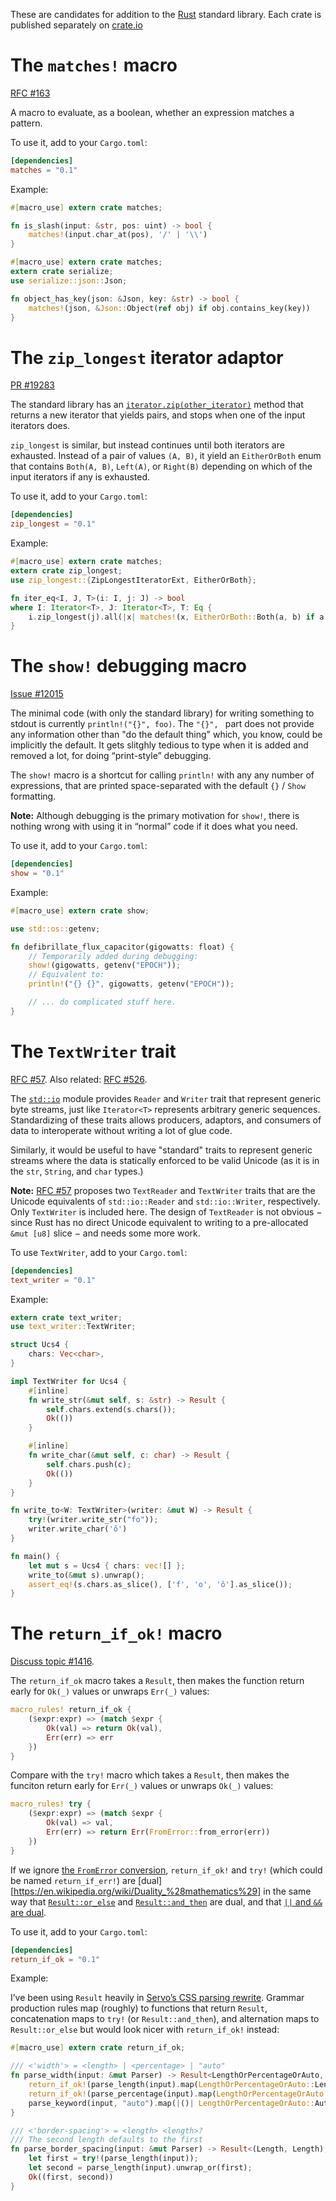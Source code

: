 These are candidates for addition to
the [Rust](http://rust-lang.org/) standard library.
Each crate is published separately on [crate.io](https://crates.io/)

# The `matches!` macro

[RFC #163](https://github.com/rust-lang/rfcs/pull/163)

A macro to evaluate, as a boolean, whether an expression matches a pattern.

To use it, add to your `Cargo.toml`:

```toml
[dependencies]
matches = "0.1"
```

Example:

```rust
#[macro_use] extern crate matches;

fn is_slash(input: &str, pos: uint) -> bool {
    matches!(input.char_at(pos), '/' | '\\')
}
```

```rust
#[macro_use] extern crate matches;
extern crate serialize;
use serialize::json::Json;

fn object_has_key(json: &Json, key: &str) -> bool {
    matches!(json, &Json::Object(ref obj) if obj.contains_key(key))
}
```


# The `zip_longest` iterator adaptor

[PR #19283](https://github.com/rust-lang/rust/pull/19283)

The standard library has an [`iterator.zip(other_iterator)`](
http://doc.rust-lang.org/std/iter/trait.IteratorExt.html#tymethod.zip) method
that returns a new iterator that yields pairs,
and stops when one of the input iterators does.

`zip_longest` is similar,
but instead continues until both iterators are exhausted.
Instead of a pair of values `(A, B)`,
it yield an `EitherOrBoth` enum
that contains `Both(A, B)`, `Left(A)`, or `Right(B)`
depending on which of the input iterators if any is exhausted.

To use it, add to your `Cargo.toml`:

```toml
[dependencies]
zip_longest = "0.1"
```

Example:

```rust
#[macro_use] extern crate matches;
extern crate zip_longest;
use zip_longest::{ZipLongestIteratorExt, EitherOrBoth};

fn iter_eq<I, J, T>(i: I, j: J) -> bool
where I: Iterator<T>, J: Iterator<T>, T: Eq {
    i.zip_longest(j).all(|x| matches!(x, EitherOrBoth::Both(a, b) if a == b))
}
```


# The `show!` debugging macro

[Issue #12015](https://github.com/rust-lang/rust/issues/12015)

The minimal code (with only the standard library) for writing something to stdout
is currently `println!("{}", foo)`.
The `"{}", ` part does not provide any information other than "do the default thing"
which, you know, could be implicitly the default.
It gets slitghly tedious to type when it is added and removed a lot,
for doing “print-style” debugging.

The `show!` macro is a shortcut for calling `println!` with any any number of expressions,
that are printed space-separated with the default `{}` / `Show` formatting.

**Note:** Although debugging is the primary motivation for `show!`,
there is nothing wrong with using it in “normal” code if it does what you need.

To use it, add to your `Cargo.toml`:

```toml
[dependencies]
show = "0.1"
```

Example:

```rust
#[macro_use] extern crate show;

use std::os::getenv;

fn defibrillate_flux_capacitor(gigowatts: float) {
    // Temporarily added during debugging:
    show!(gigowatts, getenv("EPOCH"));
    // Equivalent to:
    println!("{} {}", gigowatts, getenv("EPOCH"));

    // ... do complicated stuff here.
}
```


# The `TextWriter` trait

[RFC #57](https://github.com/rust-lang/rfcs/pull/57).
Also related: [RFC #526](https://github.com/rust-lang/rfcs/pull/526).

The [`std::io`](http://doc.rust-lang.org/std/io/index.html) module provides
`Reader` and `Writer` trait that represent generic byte streams,
just like `Iterator<T>` represents arbitrary generic sequences.
Standardizing of these traits allows producers, adaptors, and consumers of data
to interoperate without writing a lot of glue code.

Similarly, it would be useful to have "standard" traits to represent generic streams
where the data is statically enforced to be valid Unicode
(as it is in the `str`, `String`, and `char` types.)

**Note:** [RFC #57](https://github.com/rust-lang/rfcs/pull/57)
proposes two `TextReader` and `TextWriter` traits
that are the Unicode equivalents of `std::io::Reader` and `std::io::Writer`, respectively.
Only `TextWriter` is included here.
The design of `TextReader` is not obvious
− since Rust has no direct Unicode equivalent to writing to a pre-allocated `&mut [u8]` slice −
and needs some more work.

To use `TextWriter`, add to your `Cargo.toml`:

```toml
[dependencies]
text_writer = "0.1"
```

Example:

```rust
extern crate text_writer;
use text_writer::TextWriter;

struct Ucs4 {
    chars: Vec<char>,
}

impl TextWriter for Ucs4 {
    #[inline]
    fn write_str(&mut self, s: &str) -> Result {
        self.chars.extend(s.chars());
        Ok(())
    }

    #[inline]
    fn write_char(&mut self, c: char) -> Result {
        self.chars.push(c);
        Ok(())
    }
}

fn write_to<W: TextWriter>(writer: &mut W) -> Result {
    try!(writer.write_str("fo"));
    writer.write_char('ô')
}

fn main() {
    let mut s = Ucs4 { chars: vec![] };
    write_to(&mut s).unwrap();
    assert_eq!(s.chars.as_slice(), ['f', 'o', 'ô'].as_slice());
}
```


# The `return_if_ok!` macro

[Discuss topic #1416](http://discuss.rust-lang.org/t/a-macro-that-is-to-result-or-else-what-try-is-to-result-and-then/1416).

The `return_if_ok` macro takes a `Result`,
then makes the function return early for `Ok(_)` values
or unwraps `Err(_)` values:

```rust
macro_rules! return_if_ok {
    ($expr:expr) => (match $expr {
        Ok(val) => return Ok(val),
        Err(err) => err
    })
}
```

Compare with the `try!` macro which takes a `Result`,
then makes the funciton return early for `Err(_)` values
or unwraps `Ok(_)` values:

```rust
macro_rules! try {
    ($expr:expr) => (match $expr {
        Ok(val) => val,
        Err(err) => return Err(FromError::from_error(err))
    })
}
```

If we ignore [the `FromError` conversion](http://doc.rust-lang.org/std/error/#the-fromerror-trait),
`return_if_ok!` and `try!` (which could be named `return_if_err!`)
are [dual][https://en.wikipedia.org/wiki/Duality_%28mathematics%29]
in the same way that [`Result::or_else`](http://doc.rust-lang.org/std/result/enum.Result.html#method.or_else)
and  [`Result::and_then`](http://doc.rust-lang.org/std/result/enum.Result.html#method.and_then) are dual,
and that [`||` and `&&` are dual](https://en.wikipedia.org/wiki/De_Morgan%27s_laws).

To use it, add to your `Cargo.toml`:

```toml
[dependencies]
return_if_ok = "0.1"
```

Example:

I’ve been using `Result` heavily
in [Servo’s CSS parsing rewrite](https://github.com/servo/servo/pull/4689).
Grammar production rules map (roughly) to functions that return `Result`,
concatenation maps to `try!` (or `Result::and_then`),
and alternation maps to `Result::or_else` but would look nicer with `return_if_ok!` instead:

```rust
#[macro_use] extern crate return_if_ok;

/// <'width'> = <length> | <percentage> | "auto"
fn parse_width(input: &mut Parser) -> Result<LengthOrPercentageOrAuto, ()> {
    return_if_ok!(parse_length(input).map(LengthOrPercentageOrAuto::Length));
    return_if_ok!(parse_percentage(input).map(LengthOrPercentageOrAuto::Percentage));
    parse_keyword(input, "auto").map(|()| LengthOrPercentageOrAuto::Auto)
}

/// <'border-spacing'> = <length> <length>?
/// The second length defaults to the first
fn parse_border_spacing(input: &mut Parser) -> Result<(Length, Length), ()> {
    let first = try!(parse_length(input));
    let second = parse_length(input).unwrap_or(first);
    Ok((first, second))
}
```
